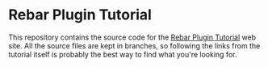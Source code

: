 # Rebar Plugin Tutorial

This repository contains the source code for the
[Rebar Plugin Tutorial](http://hyperthunk.github.com/rebar-plugin-tutorial)
web site. All the source files are kept in branches, so following the links 
from the tutorial itself is probably the best way to find what you're looking 
for.
